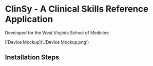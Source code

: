 # ClinSy - A Clinical Skills Reference Application

Developed for the West Virginia School of Medicine

![Device Mockup](‘./Device Mockup.png’)

## Installation Steps
